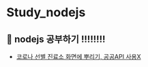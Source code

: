 # Study_nodejs
## :baby_chick: nodejs 공부하기 !!!!!!!!
* [코로나 선별 진료소 화면에 뿌리기, 공공API 사용X](/corona-carecenter)
